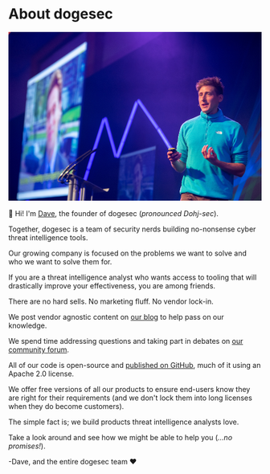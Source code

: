 # About dogesec

![David Greenwood dogesec](https://raw.githubusercontent.com/muchdogesec/.github/main/profile/david-greenwood-presenting.jpeg)

👋 Hi! I'm [Dave](https://www.linkedin.com/in/himynamesdave/), the founder of dogesec (_pronounced Dohj-sec_).

Together, dogesec is a team of security nerds building no-nonsense cyber threat intelligence tools.

Our growing company is focused on the problems we want to solve and who we want to solve them for.

If you are a threat intelligence analyst who wants access to tooling that will drastically improve your effectiveness, you are among friends.

There are no hard sells. No marketing fluff. No vendor lock-in.

We post vendor agnostic content on [our blog](https://www.dogesec.com/blog/) to help pass on our knowledge.

We spend time addressing questions and taking part in debates on [our community forum](https://community.dogesec.com/).

All of our code is open-source and [published on GitHub](https://github.com/muchdogesec), much of it using an Apache 2.0 license.

We offer free versions of all our products to ensure end-users know they are right for their requirements (and we don't lock them into long licenses when they do become customers).

The simple fact is; we build products threat intelligence analysts love.

Take a look around and see how we might be able to help you (_...no promises!_).

-Dave, and the entire dogesec team ❤️